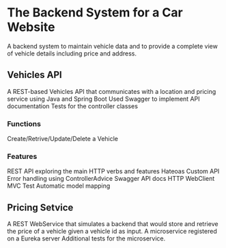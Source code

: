# The Backend System for a Car Website
A backend system to maintain vehicle data and to provide a complete view of vehicle details including price and address.

## Vehicles API
A REST-based Vehicles API that communicates with a location and pricing service using Java and Spring Boot
Used Swagger to implement API documentation
Tests for the controller classes

### Functions 
Create/Retrive/Update/Delete a Vehicle

### Features
REST API exploring the main HTTP verbs and features
Hateoas
Custom API Error handling using ControllerAdvice
Swagger API docs
HTTP WebClient
MVC Test
Automatic model mapping

## Pricing Setvice
A REST WebService that simulates a backend that would store and retrieve the price of a vehicle given a vehicle id as input. 
A microservice registered on a Eureka server
Additional tests for the microservice.
